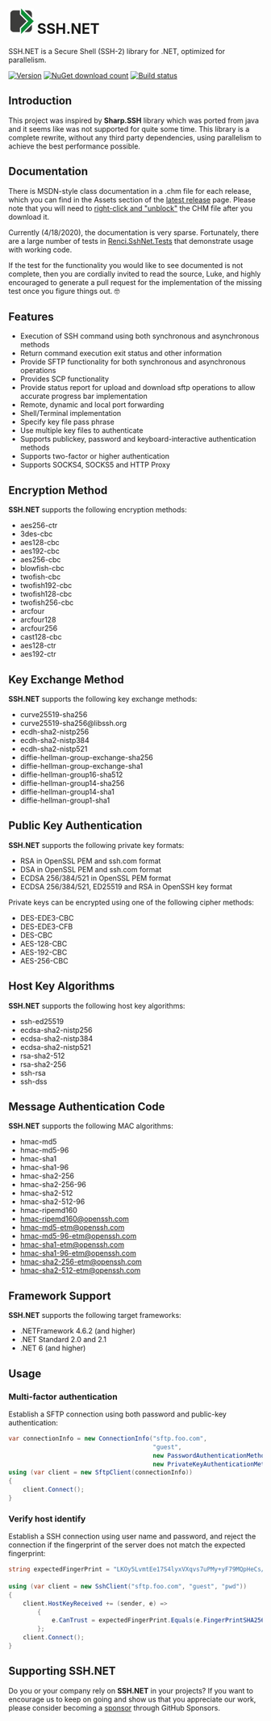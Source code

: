 ﻿ ![Logo](images/logo/png/SS-NET-icon-h50.png) SSH.NET
=======
SSH.NET is a Secure Shell (SSH-2) library for .NET, optimized for parallelism.

[![Version](https://img.shields.io/nuget/vpre/SSH.NET.svg)](https://www.nuget.org/packages/SSH.NET)
[![NuGet download count](https://img.shields.io/nuget/dt/SSH.NET.svg)](https://www.nuget.org/packages/SSH.NET)
[![Build status](https://ci.appveyor.com/api/projects/status/ih77qu6tap3o92gu/branch/develop?svg=true)](https://ci.appveyor.com/api/projects/status/ih77qu6tap3o92gu/branch/develop)

## Introduction
This project was inspired by **Sharp.SSH** library which was ported from java and it seems like was not supported
for quite some time. This library is a complete rewrite, without any third party dependencies, using parallelism
to achieve the best performance possible.

## Documentation
There is MSDN-style class documentation in a .chm file for each release, which you can find in the Assets section
of the [latest release](https://github.com/sshnet/SSH.NET/releases/latest) page.  Please note that you will need
to [right-click and "unblock"](https://support.microsoft.com/en-us/help/2021383/some-chm-files-may-not-render-properly-on-windows-vista-and-windows-7)
the CHM file after you download it.

Currently (4/18/2020), the documentation is very sparse.  Fortunately, there are a large number of tests in
[Renci.SshNet.Tests](https://github.com/sshnet/SSH.NET/tree/develop/src/Renci.SshNet.Tests) that demonstrate
usage with working code.

If the test for the functionality you would like to see documented is not complete, then you are cordially
invited to read the source, Luke, and highly encouraged to generate a pull request for the implementation of
the missing test once you figure things out.  🤓

## Features
* Execution of SSH command using both synchronous and asynchronous methods
* Return command execution exit status and other information 
* Provide SFTP functionality for both synchronous and asynchronous operations
* Provides SCP functionality
* Provide status report for upload and download sftp operations to allow accurate progress bar implementation 
* Remote, dynamic and local port forwarding 
* Shell/Terminal implementation
* Specify key file pass phrase
* Use multiple key files to authenticate
* Supports publickey, password and keyboard-interactive authentication methods 
* Supports two-factor or higher authentication
* Supports SOCKS4, SOCKS5 and HTTP Proxy

## Encryption Method

**SSH.NET** supports the following encryption methods:
* aes256-ctr
* 3des-cbc
* aes128-cbc
* aes192-cbc
* aes256-cbc
* blowfish-cbc
* twofish-cbc
* twofish192-cbc
* twofish128-cbc
* twofish256-cbc
* arcfour
* arcfour128
* arcfour256
* cast128-cbc
* aes128-ctr
* aes192-ctr

## Key Exchange Method

**SSH.NET** supports the following key exchange methods:
* curve25519-sha256
* curve25519-sha256<span></span>@libssh.org
* ecdh-sha2-nistp256
* ecdh-sha2-nistp384
* ecdh-sha2-nistp521
* diffie-hellman-group-exchange-sha256
* diffie-hellman-group-exchange-sha1
* diffie-hellman-group16-sha512
* diffie-hellman-group14-sha256
* diffie-hellman-group14-sha1
* diffie-hellman-group1-sha1

## Public Key Authentication

**SSH.NET** supports the following private key formats:
* RSA in OpenSSL PEM and ssh.com format
* DSA in OpenSSL PEM and ssh.com format
* ECDSA 256/384/521 in OpenSSL PEM format
* ECDSA 256/384/521, ED25519 and RSA in OpenSSH key format

Private keys can be encrypted using one of the following cipher methods:
* DES-EDE3-CBC
* DES-EDE3-CFB
* DES-CBC
* AES-128-CBC
* AES-192-CBC
* AES-256-CBC

## Host Key Algorithms

**SSH.NET** supports the following host key algorithms:
* ssh-ed25519
* ecdsa-sha2-nistp256
* ecdsa-sha2-nistp384
* ecdsa-sha2-nistp521
* rsa-sha2-512
* rsa-sha2-256
* ssh-rsa
* ssh-dss

## Message Authentication Code

**SSH.NET** supports the following MAC algorithms:
* hmac-md5
* hmac-md5-96
* hmac-sha1
* hmac-sha1-96
* hmac-sha2-256
* hmac-sha2-256-96
* hmac-sha2-512
* hmac-sha2-512-96
* hmac-ripemd160
* hmac-ripemd160@openssh.com
* hmac-md5-etm@openssh.com
* hmac-md5-96-etm@openssh.com
* hmac-sha1-etm@openssh.com
* hmac-sha1-96-etm@openssh.com
* hmac-sha2-256-etm@openssh.com
* hmac-sha2-512-etm@openssh.com

## Framework Support
**SSH.NET** supports the following target frameworks:
* .NETFramework 4.6.2 (and higher)
* .NET Standard 2.0 and 2.1
* .NET 6 (and higher)

## Usage

### Multi-factor authentication

Establish a SFTP connection using both password and public-key authentication:

```cs
var connectionInfo = new ConnectionInfo("sftp.foo.com",
                                        "guest",
                                        new PasswordAuthenticationMethod("guest", "pwd"),
                                        new PrivateKeyAuthenticationMethod("rsa.key"));
using (var client = new SftpClient(connectionInfo))
{
    client.Connect();
}

```

### Verify host identify

Establish a SSH connection using user name and password, and reject the connection if the fingerprint of the server does not match the expected fingerprint:

```cs
string expectedFingerPrint = "LKOy5LvmtEe17S4lyxVXqvs7uPMy+yF79MQpHeCs/Qo";

using (var client = new SshClient("sftp.foo.com", "guest", "pwd"))
{
    client.HostKeyReceived += (sender, e) =>
        {
            e.CanTrust = expectedFingerPrint.Equals(e.FingerPrintSHA256);
        };
    client.Connect();
}
```

## Supporting SSH.NET

Do you or your company rely on **SSH.NET** in your projects? If you want to encourage us to keep on going and show us that you appreciate our work, please consider becoming a [sponsor](https://github.com/sponsors/sshnet) through GitHub Sponsors.
